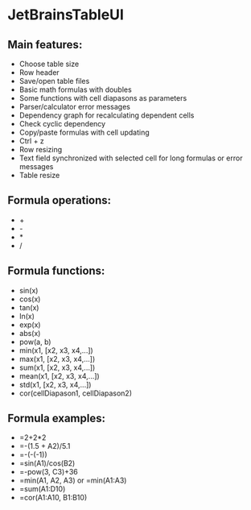 # JetBrainsTableUI

## Main features:
* Choose table size
* Row header
* Save/open table files
* Basic math formulas with doubles
* Some functions with cell diapasons as parameters
* Parser/calculator error messages
* Dependency graph for recalculating dependent cells
* Check cyclic dependency
* Copy/paste formulas with cell updating
* Ctrl + z
* Row resizing
* Text field synchronized with selected cell for long formulas or error messages
* Table resize


## Formula operations:
* \+
* \-
* \*
* \/

## Formula functions:
* sin(x)
* cos(x)
* tan(x)
* ln(x)
* exp(x)
* abs(x)
* pow(a, b)
* min(x1, [x2, x3, x4,...])
* max(x1, [x2, x3, x4,...])
* sum(x1, [x2, x3, x4,...])
* mean(x1, [x2, x3, x4,...])
* std(x1, [x2, x3, x4,...])
* cor(cellDiapason1, cellDiapason2)

## Formula examples:
* =2+2*2
* =-(1.5 + A2)/5.1
* =-(-(-1))
* =sin(A1)/cos(B2)
* =-pow(3, C3)+36
* =min(A1, A2, A3) or =min(A1:A3)
* =sum(A1:D10)
* =cor(A1:A10, B1:B10)
